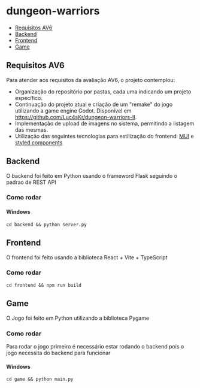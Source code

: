 # dungeon-warriors

- [Requisitos AV6](#requisitos-av6)
- [Backend](#backend)
- [Frontend](#frontend)
- [Game](#game)

## Requisitos AV6

Para atender aos requisitos da avaliação AV6, o projeto contemplou:

- Organização do repositório por pastas, cada uma indicando um projeto específico.
- Continuação do projeto atual e criação de um "remake" do jogo utilizando a game engine Godot. Disponível em https://github.com/Luc4sKr/dungeon-warriors-II.
- Implementação de upload de imagens no sistema, permitindo a listagem das mesmas.
- Utilização das seguintes tecnologias para estilização do frontend: [MUI](https://mui.com/material-ui/getting-started/) e [styled components](https://styled-components.com/)

## Backend

O backend foi feito em Python usando o frameword Flask seguindo o padrao de REST API

### Como rodar

#### Windows

``` shell
cd backend && python server.py
```

## Frontend

O frontend foi feito usando a biblioteca React + Vite + TypeScript

### Como rodar

``` shell
cd frontend && npm run build
```

## Game

O Jogo foi feito em Python utilizando a biblioteca Pygame

### Como rodar

Para rodar o jogo primeiro é necessário estar rodando o backend pois o jogo necessita do backend para funcionar

#### Windows

``` shell
cd game && python main.py
```

